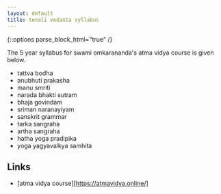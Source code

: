 ```yaml
---
layout: default
title: tenali vedanta syllabus
---
```


{::options parse_block_html="true" /}

The 5 year syllabus for swami omkarananda's atma vidya course is given below.

- tattva bodha
- anubhuti prakasha
- manu smriti
- narada bhakti sutram
- bhaja govindam
- sriman naranayiyam
- sanskrit grammar
- tarka sangraha
- artha sangraha
- hatha yoga pradipika
- yoga yagyavalkya samhita

## Links

- [atma vidya course][https://atmavidya.online/]